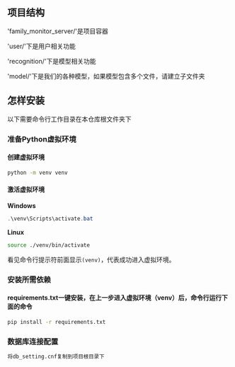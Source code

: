 ## 项目结构
'family_monitor_server/'是项目容器

'user/'下是用户相关功能

'recognition/'下是模型相关功能

'model/'下是我们的各种模型，如果模型包含多个文件，请建立子文件夹

## 怎样安装
以下需要命令行工作目录在本仓库根文件夹下
### 准备Python虚拟环境
#### 创建虚拟环境
```bash
python -m venv venv
```
#### 激活虚拟环境
**Windows**
```powershell
.\venv\Scripts\activate.bat
```

**Linux**
```bash
source ./venv/bin/activate
```
看见命令行提示符前面显示`(venv)`，代表成功进入虚拟环境。

### 安装所需依赖

#### requirements.txt一键安装，在上一步进入虚拟环境（venv）后，命令行运行下面的命令
```bash
pip install -r requirements.txt
```

### 数据库连接配置
```bash
将db_setting.cnf复制到项目根目录下
```